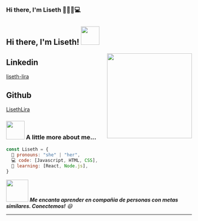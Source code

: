 ### Hi there, I'm Liseth 👋😄💛💻

<h2> Hi there, I'm Liseth! <img src="https://media2.giphy.com/media/J6VwCNMsCvy8itOXkX/giphy.gif?cid=790b761109b08be81a91dbc7d608d393c714e9ec4f50c395&rid=giphy.gif&ct=s" width="50"></h2>
<img align='right' src="https://media.giphy.com/media/L1R1tvI9svkIWwpVYr/giphy.gif" width="230">

## Linkedin
[liseth-lira](https://www.linkedin.com/in/liseth-lira/)</br>

## Github
[LisethLira](https://github.com/LisethLira)





### <img src="https://media.giphy.com/media/VgCDAzcKvsR6OM0uWg/giphy.gif" width="50"> A little more about me...  

```javascript
const Liseth = {
  🙋 pronouns: "she" | "her",
  💻 code: [Javascript, HTML, CSS],
  🌱 learning: [React, Node.js],
}
```

<img src="https://media4.giphy.com/media/ekdrkc4RgB3elF8e7t/giphy.gif?cid=790b761149374212c5f0f8d84f547db0b8ecc34bf6ce886d&rid=giphy.gif&ct=s" width="60"> <em><b>Me encanta aprender en compañia de personas con metas similares. Conectemos!</b> 😄</em>

---


<!--
**LisethLira/LisethLira** is a ✨ _special_ ✨ repository because its `README.md` (this file) appears on your GitHub profile.

Here are some ideas to get you started:

- 🔭 I’m currently working on ...
- 🌱 I’m currently learning ...
- 👯 I’m looking to collaborate on ...
- 🤔 I’m looking for help with ...
- 💬 Ask me about ...
- 📫 How to reach me: ...
- 😄 Pronouns: ...
- ⚡ Fun fact: ...
-->
